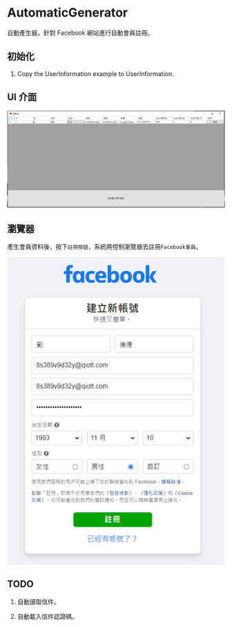 ﻿# AutomaticGenerator

自動產生器，針對 Facebook 網站進行自動會員註冊。

## 初始化

1. Copy the UserInformation example to UserInformation.

## UI 介面

![image](Images/UI.PNG)


## 瀏覽器

產生會員資料後，按下`註冊按鈕`，系統將控制瀏覽器去註冊`Facebook會員`。

![image](Images/FB-Register.PNG)

## TODO

1. 自動讀取信件。

2. 自動載入信件認證碼。